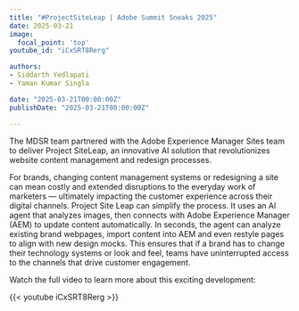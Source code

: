 ```yaml
---
title: "#ProjectSiteLeap | Adobe Summit Sneaks 2025"
date: 2025-03-21
image:
  focal_point: 'top'
youtube_id: "iCxSRT8Rerg"

authors:
- Siddarth Yedlapati
- Yaman Kumar Singla

date: "2025-03-21T00:00:00Z"
publishDate: "2025-03-21T00:00:00Z"

---
```


The MDSR team partnered with the Adobe Experience Manager Sites team to deliver Project SiteLeap, an innovative AI solution that revolutionizes website content management and redesign processes.

For brands, changing content management systems or redesigning a site can mean costly and extended disruptions to the everyday work of marketers — ultimately impacting the customer experience across their digital channels. Project Site Leap can simplify the process. It uses an AI agent that analyzes images, then connects with Adobe Experience Manager (AEM) to update content automatically. In seconds, the agent can analyze existing brand webpages, import content into AEM and even restyle pages to align with new design mocks. This ensures that if a brand has to change their technology systems or look and feel, teams have uninterrupted access to the channels that drive customer engagement.

Watch the full video to learn more about this exciting development:

{{< youtube iCxSRT8Rerg >}} 